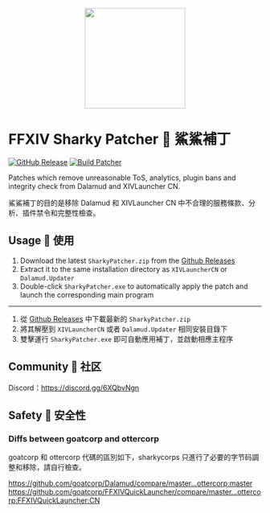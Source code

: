 <p align="center">
  <img width="200" height="200" src="https://avatars.githubusercontent.com/u/181893880?s=200&v=4">
</p>

# FFXIV Sharky Patcher 🦈 鯊鯊補丁

[![GitHub Release](https://img.shields.io/github/v/release/sharkycorps/FFXIVSharkyPatcher)](https://github.com/sharkycorps/FFXIVSharkyPatcher/releases)
[![Build Patcher](https://github.com/sharkycorps/FFXIVSharkyPatcher/actions/workflows/build.yml/badge.svg)](https://github.com/sharkycorps/FFXIVSharkyPatcher/actions/workflows/build.yml)

Patches which remove unreasonable ToS, analytics, plugin bans and integrity check from Dalamud and XIVLauncher CN.

鯊鯊補丁的目的是移除 Dalamud 和 XIVLauncher CN 中不合理的服務條款、分析、插件禁令和完整性檢查。

## Usage 🦈 使用

1. Download the latest `SharkyPatcher.zip` from the [Github Releases](https://github.com/sharkycorps/FFXIVSharkyPatcher/releases)
2. Extract it to the same installation directory as `XIVLauncherCN` or `Dalamud.Updater`
3. Double-click `SharkyPatcher.exe` to automatically apply the patch and launch the corresponding main program

---

1. 從 [Github Releases](https://github.com/sharkycorps/FFXIVSharkyPatcher/releases) 中下載最新的 `SharkyPatcher.zip`
2. 將其解壓到 `XIVLauncherCN` 或者 `Dalamud.Updater` 相同安裝目錄下
3. 雙擊運行 `SharkyPatcher.exe` 即可自動應用補丁，並啟動相應主程序

## Community 🦈 社区

Discord：https://discord.gg/6XQbvNgn

## Safety 🦈 安全性
### Diffs between goatcorp and ottercorp

goatcorp 和 ottercorp 代碼的區別如下，sharkycorps 只進行了必要的字节码調整和移除，請自行檢查。

https://github.com/goatcorp/Dalamud/compare/master...ottercorp:master
https://github.com/goatcorp/FFXIVQuickLauncher/compare/master...ottercorp:FFXIVQuickLauncher:CN